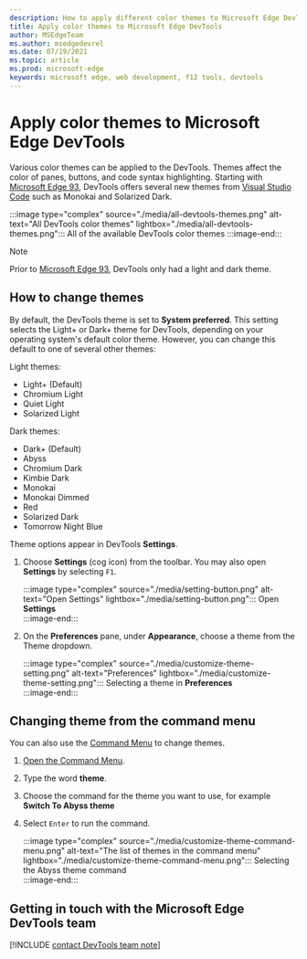 ```yaml
---
description: How to apply different color themes to Microsoft Edge DevTools.
title: Apply color themes to Microsoft Edge DevTools
author: MSEdgeTeam
ms.author: msedgedevrel
ms.date: 07/19/2021
ms.topic: article
ms.prod: microsoft-edge
keywords: microsoft edge, web development, f12 tools, devtools
---
```

# Apply color themes to Microsoft Edge DevTools  

Various color themes can be applied to the DevTools. Themes affect the color of panes, buttons, and code syntax highlighting. Starting with [Microsoft Edge 93][WhatsNew93], DevTools offers several new themes from [Visual Studio Code][VSCode] such as Monokai and Solarized Dark.  

:::image type="complex" source="./media/all-devtools-themes.png" alt-text="All DevTools color themes" lightbox="./media/all-devtools-themes.png":::
   All of the available DevTools color themes 
:::image-end:::  

> [!NOTE]
> Prior to [Microsoft Edge 93][WhatsNew93], DevTools only had a light and dark theme.  

## How to change themes  

By default, the DevTools theme is set to **System preferred**. This setting selects the Light+ or Dark+ theme for DevTools, depending on your operating system's default color theme. However, you can change this default to one of several other themes:  

Light themes:  
- Light+ (Default)  
- Chromium Light  
- Quiet Light  
- Solarized Light  

Dark themes:  
- Dark+ (Default)  
- Abyss  
- Chromium Dark  
- Kimbie Dark  
- Monokai  
- Monokai Dimmed  
- Red  
- Solarized Dark  
- Tomorrow Night Blue  

Theme options appear in DevTools **Settings**.

1.  Choose **Settings** (cog icon) from the toolbar.  You may also open **Settings** by selecting `F1`.  

    :::image type="complex" source="./media/setting-button.png" alt-text="Open Settings" lightbox="./media/setting-button.png":::
       Open **Settings**  
    :::image-end:::  

1.  On the **Preferences** pane,  under **Appearance**, choose a theme from the Theme dropdown.  
    
    :::image type="complex" source="./media/customize-theme-setting.png" alt-text="Preferences" lightbox="./media/customize-theme-setting.png":::
       Selecting a theme in **Preferences**  
    :::image-end:::  

## Changing theme from the command menu  

You can also use the [Command Menu][DevtoolsCommandMenu] to change themes.  

1.  [Open the Command Menu][DevtoolsCommandMenu].  
1.  Type the word **theme**.
1.  Choose the command for the theme you want to use, for example **Switch To Abyss theme**
1.  Select `Enter` to run the command.  
    
    :::image type="complex" source="./media/customize-theme-command-menu.png" alt-text="The list of themes in the command menu" lightbox="./media/customize-theme-command-menu.png":::
       Selecting the Abyss theme command  
    :::image-end:::  

## Getting in touch with the Microsoft Edge DevTools team  

[!INCLUDE [contact DevTools team note](../includes/contact-devtools-team-note.md)]  

<!-- links -->  

[DevtoolsCommandMenu]: ../command-menu/index.md "Command Menu | Microsoft Docs"  
[WhatsNew93]: ../whats-new/2021/07/devtools.md "What's New In DevTools (Microsoft Edge 93) | Microsoft Docs"  
[VSCode]: https://code.visualstudio.com  
